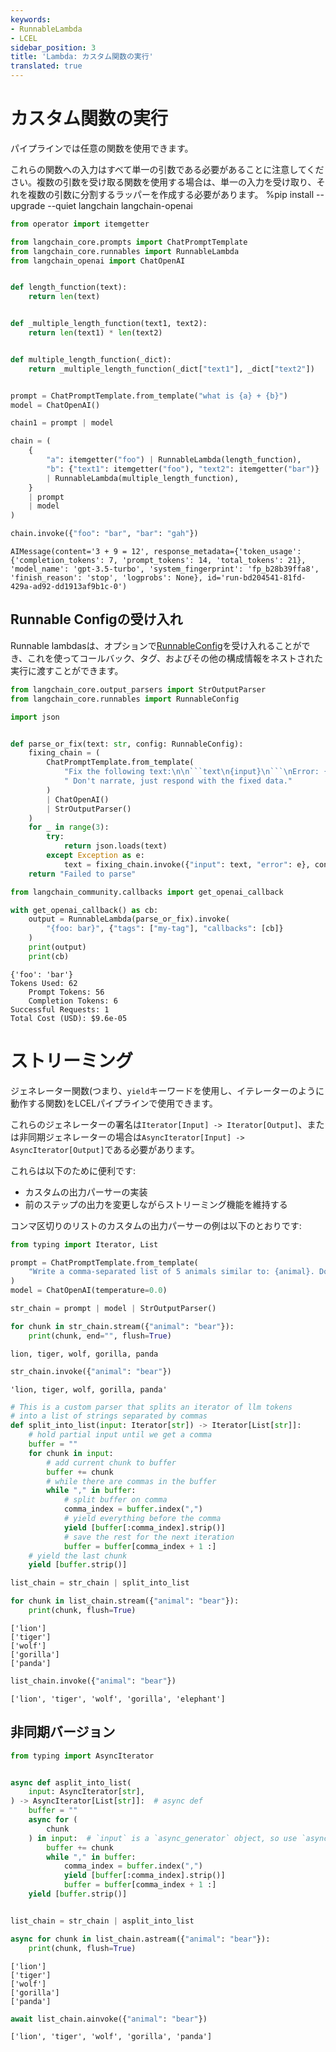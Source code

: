 ```yaml
---
keywords:
- RunnableLambda
- LCEL
sidebar_position: 3
title: 'Lambda: カスタム関数の実行'
translated: true
---
```


# カスタム関数の実行

パイプラインでは任意の関数を使用できます。

これらの関数への入力はすべて単一の引数である必要があることに注意してください。複数の引数を受け取る関数を使用する場合は、単一の入力を受け取り、それを複数の引数に分割するラッパーを作成する必要があります。
%pip install --upgrade --quiet langchain langchain-openai

```python
from operator import itemgetter

from langchain_core.prompts import ChatPromptTemplate
from langchain_core.runnables import RunnableLambda
from langchain_openai import ChatOpenAI


def length_function(text):
    return len(text)


def _multiple_length_function(text1, text2):
    return len(text1) * len(text2)


def multiple_length_function(_dict):
    return _multiple_length_function(_dict["text1"], _dict["text2"])


prompt = ChatPromptTemplate.from_template("what is {a} + {b}")
model = ChatOpenAI()

chain1 = prompt | model

chain = (
    {
        "a": itemgetter("foo") | RunnableLambda(length_function),
        "b": {"text1": itemgetter("foo"), "text2": itemgetter("bar")}
        | RunnableLambda(multiple_length_function),
    }
    | prompt
    | model
)
```

```python
chain.invoke({"foo": "bar", "bar": "gah"})
```

```output
AIMessage(content='3 + 9 = 12', response_metadata={'token_usage': {'completion_tokens': 7, 'prompt_tokens': 14, 'total_tokens': 21}, 'model_name': 'gpt-3.5-turbo', 'system_fingerprint': 'fp_b28b39ffa8', 'finish_reason': 'stop', 'logprobs': None}, id='run-bd204541-81fd-429a-ad92-dd1913af9b1c-0')
```

## Runnable Configの受け入れ

Runnable lambdasは、オプションで[RunnableConfig](https://api.python.langchain.com/en/latest/runnables/langchain_core.runnables.config.RunnableConfig.html#langchain_core.runnables.config.RunnableConfig)を受け入れることができ、これを使ってコールバック、タグ、およびその他の構成情報をネストされた実行に渡すことができます。

```python
from langchain_core.output_parsers import StrOutputParser
from langchain_core.runnables import RunnableConfig
```

```python
import json


def parse_or_fix(text: str, config: RunnableConfig):
    fixing_chain = (
        ChatPromptTemplate.from_template(
            "Fix the following text:\n\n```text\n{input}\n```\nError: {error}"
            " Don't narrate, just respond with the fixed data."
        )
        | ChatOpenAI()
        | StrOutputParser()
    )
    for _ in range(3):
        try:
            return json.loads(text)
        except Exception as e:
            text = fixing_chain.invoke({"input": text, "error": e}, config)
    return "Failed to parse"
```

```python
from langchain_community.callbacks import get_openai_callback

with get_openai_callback() as cb:
    output = RunnableLambda(parse_or_fix).invoke(
        "{foo: bar}", {"tags": ["my-tag"], "callbacks": [cb]}
    )
    print(output)
    print(cb)
```

```output
{'foo': 'bar'}
Tokens Used: 62
	Prompt Tokens: 56
	Completion Tokens: 6
Successful Requests: 1
Total Cost (USD): $9.6e-05
```

# ストリーミング

ジェネレーター関数(つまり、`yield`キーワードを使用し、イテレーターのように動作する関数)をLCELパイプラインで使用できます。

これらのジェネレーターの署名は`Iterator[Input] -> Iterator[Output]`、または非同期ジェネレーターの場合は`AsyncIterator[Input] -> AsyncIterator[Output]`である必要があります。

これらは以下のために便利です:
- カスタムの出力パーサーの実装
- 前のステップの出力を変更しながらストリーミング機能を維持する

コンマ区切りのリストのカスタムの出力パーサーの例は以下のとおりです:

```python
from typing import Iterator, List

prompt = ChatPromptTemplate.from_template(
    "Write a comma-separated list of 5 animals similar to: {animal}. Do not include numbers"
)
model = ChatOpenAI(temperature=0.0)

str_chain = prompt | model | StrOutputParser()
```

```python
for chunk in str_chain.stream({"animal": "bear"}):
    print(chunk, end="", flush=True)
```

```output
lion, tiger, wolf, gorilla, panda
```

```python
str_chain.invoke({"animal": "bear"})
```

```output
'lion, tiger, wolf, gorilla, panda'
```

```python
# This is a custom parser that splits an iterator of llm tokens
# into a list of strings separated by commas
def split_into_list(input: Iterator[str]) -> Iterator[List[str]]:
    # hold partial input until we get a comma
    buffer = ""
    for chunk in input:
        # add current chunk to buffer
        buffer += chunk
        # while there are commas in the buffer
        while "," in buffer:
            # split buffer on comma
            comma_index = buffer.index(",")
            # yield everything before the comma
            yield [buffer[:comma_index].strip()]
            # save the rest for the next iteration
            buffer = buffer[comma_index + 1 :]
    # yield the last chunk
    yield [buffer.strip()]
```

```python
list_chain = str_chain | split_into_list
```

```python
for chunk in list_chain.stream({"animal": "bear"}):
    print(chunk, flush=True)
```

```output
['lion']
['tiger']
['wolf']
['gorilla']
['panda']
```

```python
list_chain.invoke({"animal": "bear"})
```

```output
['lion', 'tiger', 'wolf', 'gorilla', 'elephant']
```

## 非同期バージョン

```python
from typing import AsyncIterator


async def asplit_into_list(
    input: AsyncIterator[str],
) -> AsyncIterator[List[str]]:  # async def
    buffer = ""
    async for (
        chunk
    ) in input:  # `input` is a `async_generator` object, so use `async for`
        buffer += chunk
        while "," in buffer:
            comma_index = buffer.index(",")
            yield [buffer[:comma_index].strip()]
            buffer = buffer[comma_index + 1 :]
    yield [buffer.strip()]


list_chain = str_chain | asplit_into_list
```

```python
async for chunk in list_chain.astream({"animal": "bear"}):
    print(chunk, flush=True)
```

```output
['lion']
['tiger']
['wolf']
['gorilla']
['panda']
```

```python
await list_chain.ainvoke({"animal": "bear"})
```

```output
['lion', 'tiger', 'wolf', 'gorilla', 'panda']
```
